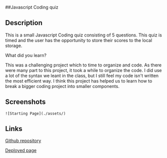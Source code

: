 ##Javascript Coding quiz

## Description

This is a small Javascript Coding quiz consisting of 5 questions. This quiz is timed and the user has the opportunity to store their scores to the local storage.

What did you learn?

This was a challenging project which to time to organize and code. As there were many part to this project, it took a while to organize the code. I did use a lot of the syntax we leant in the class, but I still feel my code isn't written the most efficient way. I think this project has helped us to learn how to break a bigger coding project into smaller components.


## Screenshots


    ![Starting Page](./assets/)

## Links

[Github repository](https://github.com/vini3076/challenge4_coding_quiz)

[Deployed page](https://github.com/vini3076/challenge4_coding_quiz)


